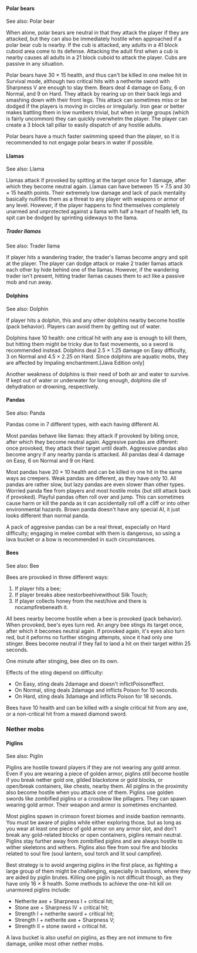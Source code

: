#### Polar bears

See also: Polar bear

When alone, polar bears are neutral in that they attack the player if they are attacked, but they can also be immediately hostile when approached if a polar bear cub is nearby. If the cub is attacked, any adults in a 41 block cuboid area come to its defense. Attacking the adult first when a cub is nearby causes all adults in a 21 block cuboid to attack the player. Cubs are passive in any situation. 

Polar bears have 30 × 15 health, and thus can't be killed in one melee hit in Survival mode, although two critical hits with a netherite sword with Sharpness V are enough to slay them. Bears deal 4 damage on Easy, 6 on Normal, and 9 on Hard. They attack by rearing up on their back legs and smashing down with their front legs. This attack can sometimes miss or be dodged if the players is moving in circles or irregularly. Iron gear or better makes battling them in low numbers trivial, but when in large groups (which is fairly uncommon) they can quickly overwhelm the player. The player can create a 3 block tall pillar to easily dispatch of any hostile adults.

Polar bears have a much faster swimming speed than the player, so it is recommended to not engage polar bears in water if possible.

#### Llamas

See also: Llama

Llamas attack if provoked by spitting at the target once for 1 damage, after which they become neutral again. Llamas can have between 15 × 7.5 and 30 × 15 health points. Their extremely low damage and lack of pack mentality basically nullifies them as a threat to any player with weapons or armor of any level. However, if the player happens to find themselves completely unarmed and unprotected against a llama with half a heart of health left, its spit can be dodged by sprinting sideways to the llama.

##### Trader llamas

See also: Trader llama

If player hits a wandering trader, the trader's llamas become angry and spit at the player. The player can dodge attack or make 2 trader llamas attack each other by hide behind one of the llamas. However, if the wandering trader isn't present, hitting trader llamas causes them to act like a passive mob and run away.

#### Dolphins

See also: Dolphin

If player hits a dolphin, this and any other dolphins nearby become hostile (pack behavior). Players can avoid them by getting out of water. 

Dolphins have 10 health: one critical hit with any axe is enough to kill them, but hitting them might be tricky due to fast movements, so a sword is recommended instead. Dolphins deal 2.5 × 1.25 damage on Easy difficulty, 3 on Normal and 4.5 × 2.25 on Hard. Since dolphins are aquatic mobs, they are affected by Impaling enchantment.‌[Java Edition  only]

Another weakness of dolphins is their need of both air and water to survive. If kept out of water or underwater for long enough, dolphins die of dehydration or drowning, respectively.

#### Pandas

See also: Panda

Pandas come in 7 different types, with each having different AI.

Most pandas behave like llamas: they attack if provoked by biting once, after which they become neutral again. Aggresive pandas are different: once provoked, they attack their target until death. Aggressive pandas also become angry if any nearby panda is attacked. All pandas deal 4 damage on Easy, 6 on Normal and 9 on Hard.

Most pandas have 20 × 10 health and can be killed in one hit in the same ways as creepers. Weak pandas are different, as they have only 10. All pandas are rather slow, but lazy pandas are even slower than other types. Worried panda flee from players and most hostile mobs (but still attack back if provoked). Playful pandas often roll over and jump. This can sometimes cause harm or kill the panda as it can accidentally roll off a cliff or into other environmental hazards. Brown panda doesn't have any special AI, it just looks different than normal panda.

A pack of aggresive pandas can be a real threat, especially on Hard difficulty; engaging in melee combat with them is dangerous, so using a lava bucket or a bow is recommended in such circumstances.

#### Bees

See also: Bee

Bees are provoked in three different ways:

1. If player hits a bee;
2. If player breaks abee nestorbeehivewithout Silk Touch;
3. If player collects honey from the nest/hive and there is nocampfirebeneath it.

All bees nearby become hostile when a bee is provoked (pack behavior). When provoked, bee's eyes turn red. An angry bee stings its target once, after which it becomes neutral again. If provoked again, it's eyes also turn red, but it peforms no further stinging attempts, since it had only one stinger. Bees become neutral if they fail to land a hit on their target within 25 seconds.

One minute after stinging, bee dies on its own.

Effects of the sting depend on difficulty:

- On Easy, sting deals 2damage and doesn't inflictPoisoneffect.
- On Normal, sting deals 2damage and inflicts Poison for 10 seconds.
- On Hard, sting deals 3damage and inflicts Poison for 18 seconds.

Bees have 10 health and can be killed with a single critical hit from any axe, or a non-critical hit from a maxed diamond sword.

### Nether mobs
#### Piglins

See also: Piglin

Piglins are hostile toward players if they are not wearing any gold armor. Even if you are wearing a piece of golden armor, piglins still become hostile if you break nether gold ore, gilded blackstone or gold blocks, or open/break containers, like chests, nearby them. All piglins in the proximity also become hostile when you attack one of them. Piglins use golden swords like zombified piglins or a crossbow like pillagers. They can spawn wearing gold armor. Their weapon and armor is sometimes enchanted.

Most piglins spawn in crimson forest biomes and inside bastion remnants. You must be aware of piglins while either exploring those, but as long as you wear at least one piece of gold armor on any armor slot, and don't break any gold-related blocks or open containers, piglins remain neutral. Piglins stay further away from zombified piglins and are always hostile to wither skeletons and withers. Piglins also flee from soul fire and blocks related to soul fire (soul lantern, soul torch and lit soul campfire).

Best strategy is to avoid angering piglins in the first place, as fighting a large group of them might be challenging, especially in bastions, where they are aided by piglin brutes. Killing one piglin is not difficult though, as they have only 16 × 8 health. Some methods to achieve the one-hit kill on unarmored piglins include:

- Netherite axe + Sharpness I + critical hit;
- Stone axe + Sharpness IV + critical hit;
- Strength I + netherite sword + critical hit;
- Strength I + netherite axe + Sharpness V;
- Strength II + stone sword + critical hit.

A lava bucket is also useful on piglins, as they are not immune to fire damage, unlike most other nether mobs.

